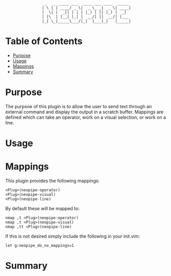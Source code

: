                      _   _ _____ ___  ____ ___ ____  _____ 
                    | \ | | ____/ _ \|  _ \_ _|  _ \| ____|
                    |  \| |  _|| | | | |_) | || |_) |  _|  
                    | |\  | |__| |_| |  __/| ||  __/| |___ 
                    |_| \_|_____\___/|_|  |___|_|   |_____|
                                                           

Table of Contents
=================

<!-- vim-markdown-toc GFM -->

* [Purpose](#purpose)
* [Usage](#usage)
* [Mappings](#mappings)
* [Summary](#summary)

<!-- vim-markdown-toc -->

Purpose
=======

The purpsoe of this plugin is to allow the user to send text through an
external command and display the output in a scratch buffer. Mappings are
defined which can take an operator, work on a visual selection, or work on a
line.

Usage
=====

Mappings
========

This plugin provides the following mappings:

```vim
<Plug>(neopipe-operator)
<Plug>(neopipe-visual)
<Plug>(neopipe-line)
```

By default these will be mapped to:

```vim
nmap ,t <Plug>(neopipe-operator)
nmap ,t <Plug>(neopipe-visual)
nmap ,tt <Plug>(neopipe-line)
```

If this is not desired simply include the following in your init.vim:

```vim
let g:neopipe_do_no_mappings=1
```

Summary
=======

